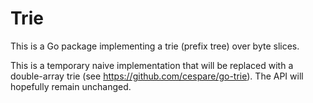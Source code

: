 # Trie

This is a Go package implementing a trie (prefix tree) over byte slices.

This is a temporary naive implementation that will be replaced with a double-array trie (see
https://github.com/cespare/go-trie). The API will hopefully remain unchanged.

